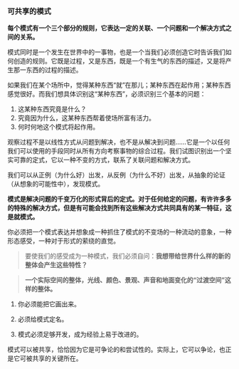 ### 可共享的模式

**每个模式有一个三个部分的规则，它表达一定的关联、一个问题和一个解决方式之间的关系。**

模式同时是一个发生在世界中的一事物，也是一个当我们必须创造它时告诉我们如何创造的规则。它既是过程，又是东西，既是一个有生气的东西的描述，又是将产生那一东西的过程的描述。

如果我们在某个场所中，觉得某种东西“就”在那儿；某种东西在起作用；某种东西感觉很好。而我们想具体识别这“某种东西”，必须识别三个基本的问题：

1. 这某种东西究竟是什么？
2. 究竟因为什么，这某种东西帮着使场所富有活力。
3. 何时何地这个模式将起作用。

观察过程不是以线性方式从问题到解决，也不是从解决到问题……它是一个以任何我们可以使用的手段同时从所有方向考察事物的综合过程。我们试图识别出一个坚实可靠的定式，它以一种不变的方式，联系了关联问题和解决方式。

我们可以从正例（为什么好）出发，从反例（为什么不好）出发，从抽象的论证（从想象的可能性中），发现模式。

**模式是解决问题的千变万化的形式背后的定式。对于任何给定的问题，有许许多多的特殊的解决方式，但是有可能会找到所有这些解决方式共同具有的某一特征，这是就模式。**

你必须把一个模式表达并想象成一种抓住了模式的不变场的一种流动的意象，一种形态感受，一种对于形式的萦绕的直觉。

> 要使我们的感受成为一种模式，我们必须自问：**我想带给世界什么样的新的整体会产生这些特性？**

> **一个实际空间的整体，光线、颜色、景观、声音和地面变化的“过渡空间”这样的整体。**

1. 你必须能把它画出来。

2. 必须给模式定名。

3. 模式必须足够开发，成为经验上易于改进的。

模式可以被共享，恰恰因为它是可争论的和尝试性的。实际上，它可以争论，也正是它可被共享的关键所在。



